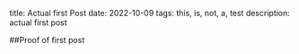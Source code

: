 title: Actual first Post
date: 2022-10-09
tags: this, is, not, a, test
description: actual first post

##Proof of first post

